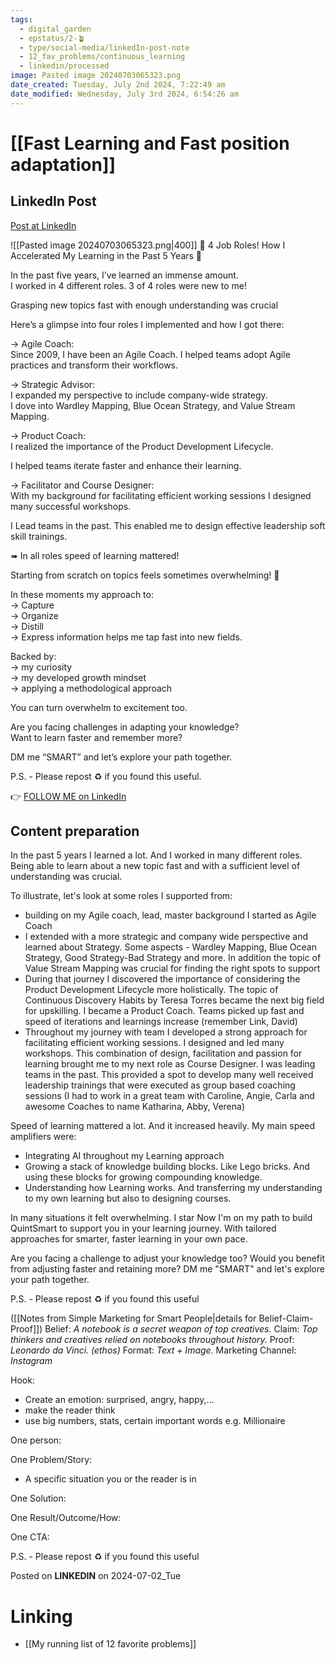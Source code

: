 ```yaml
---
tags:
  - digital_garden
  - epstatus/2-🪴
  - type/social-media/linkedIn-post-note
  - 12_fav_problems/continuous_learning
  - linkedin/processed
image: Pasted image 20240703065323.png
date_created: Tuesday, July 2nd 2024, 7:22:49 am
date_modified: Wednesday, July 3rd 2024, 6:54:26 am
---
```

# [[Fast Learning and Fast position adaptation]]
## LinkedIn Post
[Post at LinkedIn](https://www.linkedin.com/posts/sebastiankamilli_4-job-roles-how-i-accelerated-my-learning-activity-7213798639146577920-POpB?utm_source=share&utm_medium=member_desktop)

![[Pasted image 20240703065323.png|400]]
🚀 4 Job Roles! How I Accelerated My Learning in the Past 5 Years 🚀  
  
In the past five years, I’ve learned an immense amount.  
I worked in 4 different roles. 3 of 4 roles were new to me!  
  
Grasping new topics fast with enough understanding was crucial  
  
Here’s a glimpse into four roles I implemented and how I got there:  
  
→ Agile Coach:  
Since 2009, I have been an Agile Coach. I helped teams adopt Agile practices and transform their workflows.  
  
→ Strategic Advisor:  
I expanded my perspective to include company-wide strategy.  
I dove into Wardley Mapping, Blue Ocean Strategy, and Value Stream Mapping.  
  
→ Product Coach:  
I realized the importance of the Product Development Lifecycle.  

I helped teams iterate faster and enhance their learning.  
  
→ Facilitator and Course Designer:  
With my background for facilitating efficient working sessions I designed many successful workshops.  
  
I Lead teams in the past. This enabled me to design effective leadership soft skill trainings.  
  
  
➠ In all roles speed of learning mattered!  
  
Starting from scratch on topics feels sometimes overwhelming! 🤯  
  
In these moments my approach to:  
→ Capture  
→ Organize  
→ Distill  
→ Express information helps me tap fast into new fields.  
  
Backed by:  
→ my curiosity  
→ my developed growth mindset  
→ applying a methodological approach  
  
You can turn overwhelm to excitement too.  
  
Are you facing challenges in adapting your knowledge?  
Want to learn faster and remember more?  
  
DM me “SMART” and let’s explore your path together.  
  
P.S. - Please repost ♻️ if you found this useful.  

👉 [FOLLOW ME on LinkedIn](https://www.linkedin.com/comm/mynetwork/discovery-see-all?usecase=PEOPLE_FOLLOWS&followMember=sebastiankamilli)

## Content preparation
In the past 5 years I learned a lot. And I worked in many different roles. Being able to learn about a new topic fast and with a sufficient level of understanding was crucial. 

To illustrate, let's look at some roles I supported from:
+ building on my Agile coach, lead, master background I started as Agile Coach
+ I extended with a more strategic and company wide perspective and learned about Strategy. Some aspects - Wardley Mapping, Blue Ocean Strategy, Good Strategy-Bad Strategy and more. In addition the topic of Value Stream Mapping was crucial for finding the right spots to support
+ During that journey I discovered the importance of considering the Product Development Lifecycle more holistically. The topic of Continuous Discovery Habits by Teresa Torres became the next big field for upskilling. I became a Product Coach. Teams picked up fast and speed of iterations and learnings increase (remember Link, David)
+ Throughout my journey with team I developed a strong approach for facilitating efficient working sessions. I designed and led many workshops. This combination of design, facilitation and passion for learning brought me to my next role as Course Designer. I was leading teams in the past. This provided a spot to develop many well received leadership trainings that were executed as group based coaching sessions (I had to work in a great team with Caroline, Angie, Carla and awesome Coaches to name Katharina, Abby, Verena)

Speed of learning mattered a lot. And it increased heavily. My main speed amplifiers were:
+ Integrating AI throughout my Learning approach
+ Growing a stack of knowledge building blocks. Like Lego bricks. And using these blocks for growing compounding knowledge.
+ Understanding how Learning works. And transferring my understanding to my own learning but also to designing courses.

In many situations it felt overwhelming. I star
Now I'm on my path to build QuintSmart to support you in your learning journey. With tailored approaches for smarter, faster learning in your own pace.

Are you facing a challenge to adjust your knowledge too?
Would you benefit from adjusting faster and retaining more?
DM me "SMART" and let's explore your path together.

P.S. - Please repost ♻ if you found this useful


([[Notes from Simple Marketing for Smart People|details for Belief-Claim-Proof]])
Belief: *A notebook is a secret weapon of top creatives.* 
Claim: *Top thinkers and creatives relied on notebooks throughout history.* 
Proof: *Leonardo da Vinci. (ethos)* 
Format: *Text + Image.* 
Marketing Channel: *Instagram*

Hook: 
+ Create an emotion: surprised, angry, happy,...
+ make the reader think
+ use big numbers, stats, certain important words e.g. Millionaire

One person:

One Problem/Story:
+ A specific situation you or the reader is in

One Solution:

One Result/Outcome/How:

One CTA:

P.S. - Please repost ♻ if you found this useful

Posted on **LINKEDIN** on 2024-07-02_Tue
# Linking
+ [[My running list of 12 favorite problems]]